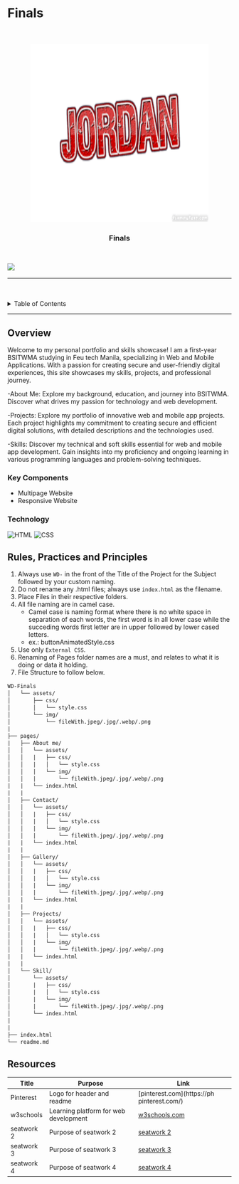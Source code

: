 # Finals

<a name="readme-top"/>

<br/>

<br />
<div align="center">
  <a href="https://github.com/Hasteddd">
  <!-- Logo or Image -->
    <img src="./assets/img/Logo readme.png" alt="logo" width="400" height="400">
  </a>

  <h3 align="center">Finals</h3>
</div>

<br />

![](https://visit-counter.vercel.app/counter.png?page=Hasteddd/WD-FINALS)

---

<br />
<br />

<details>
  <summary>Table of Contents</summary>
  <ol>
    <li>
      <a href="#overview">Overview</a>
      <ol>
        <li>
          <a href="#key-components">Key Components</a>
        </li>
        <li>
          <a href="#technology">Technology</a>
        </li>
      </ol>
    </li>
    <li>
      <a href="#rule,-practices-and-principles">Rules, Practices and Principles</a>
    </li>
    <li>
      <a href="#resources">Resources</a>
    </li>
  </ol>
</details>

---

## Overview

Welcome to my personal portfolio and skills showcase! I am a first-year BSITWMA studying in Feu tech Manila, specializing in Web and Mobile Applications. With a passion for creating secure and user-friendly digital experiences, this site showcases my skills, projects, and professional journey.

-About Me: Explore my background, education, and journey into BSITWMA. Discover what drives my passion for technology and web development.

-Projects: Explore my portfolio of innovative web and mobile app projects. Each project highlights my commitment to creating secure and efficient digital solutions, with detailed descriptions and the technologies used.

-Skills: Discover my technical and soft skills essential for web and mobile app development. Gain insights into my proficiency and ongoing learning in various programming languages and problem-solving techniques.

### Key Components

- Multipage Website
- Responsive Website



### Technology
![HTML](https://img.shields.io/badge/HTML-E34F26?style=for-the-badge&logo=html5&logoColor=white)
![CSS](https://img.shields.io/badge/CSS-1572B6?style=for-the-badge&logo=css3&logoColor=white)

## Rules, Practices and Principles
1. Always use `WD-` in the front of the Title of the Project for the Subject followed by your custom naming.
2. Do not rename any .html files; always use `index.html` as the filename.
3. Place Files in their respective folders.
4. All file naming are in camel case.
   - Camel case is naming format where there is no white space in separation of each words, the first word is in all lower case while the succeding words first letter are in upper followed by lower cased letters.
   - ex.: buttonAnimatedStyle.css
5. Use only `External CSS`.
6. Renaming of Pages folder names are a must, and relates to what it is doing or data it holding.
7. File Structure to follow below.

```
WD-Finals
│   └── assets/
│       ├── css/
│       │   └── style.css
│       └── img/
│           └── fileWith.jpeg/.jpg/.webp/.png
|
├── pages/
|   ├── About me/
│   │   └── assets/
│   │   |   ├── css/
│   │   |   │   └── style.css
│   │   |   └── img/
│   │   |       └── fileWith.jpeg/.jpg/.webp/.png
|   |   └── index.html
|   |
│   ├── Contact/
│   │   └── assets/
│   │   |   ├── css/
│   │   |   │   └── style.css
│   │   |   └── img/
│   │   |       └── fileWith.jpeg/.jpg/.webp/.png
|   |   └── index.html
|   |
│   ├── Gallery/
│   │   └── assets/
│   │   |   ├── css/
│   │   |   │   └── style.css
│   │   |   └── img/
│   │   |       └── fileWith.jpeg/.jpg/.webp/.png
|   |   └── index.html
|   |
│   ├── Projects/
│   │   └── assets/
│   │   |   ├── css/
│   │   |   │   └── style.css
│   │   |   └── img/
│   │   |       └── fileWith.jpeg/.jpg/.webp/.png
|   |   └── index.html
|   |
│   └── Skill/
│       └── assets/
│       |   ├── css/
│       |   │   └── style.css
│       |   └── img/
│       |       └── fileWith.jpeg/.jpg/.webp/.png
│       └── index.html
|
|
├── index.html
└── readme.md
```

## Resources

| Title | Purpose | Link |
|-|-|-|
| Pinterest     | Logo for header and readme                   | [pinterest.com](https://ph pinterest.com/)                 |             |
| w3schools     | Learning platform for web development        | [w3schools.com](https://www.w3schools.com)          |
| seatwork 2    | Purpose of seatwork 2                        | [seatwork 2](https://github.com/Hasteddd/WD-Project-Resume)                                |
| seatwork 3    | Purpose of seatwork 3                        | [seatwork 3](https://github.com/Hasteddd/WD-Seatwork-3)                               |
| seatwork 4    | Purpose of seatwork 4                        | [seatwork 4](https://github.com/Hasteddd/WD-Seatwork4--new)                                |
